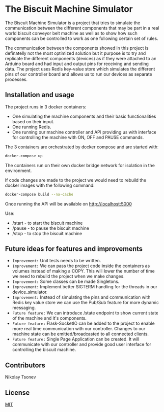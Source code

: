 # The Biscuit Machine Simulator

The Biscuit Machine Simulator is a project that tries to simulate the communication 
 between the different components that may be part in a real world biscuit 
conveyor belt machine as well as to show how such components can be controlled 
to work as one following certain set of rules. 

The communication between the components showed in this project 
is definatelly not the most optimized solution but it purpose is to try and replicate the different
components (devices) as if they were attached to an Arduino board and had input and output pins
for receiving and sending data. The project uses Redis key-value store 
which simulates the different pins of our controller board and allows us 
to run our devices as separate processes.

## Installation and usage

The project runs in 3 docker containers:
* One simulating the machine components and their basic functionalities based on their input.
* One running Redis.
* One running our machine controller and API providing us with interface for controlling the machine with ON, OFF and PAUSE commands.  

The 3 containers are orchestrated by docker compose and are started with:

```bash
docker-compose up
```

The containers run on their own docker bridge network for isolation in the environment.

If code changes are made to the project we would need to rebuild the docker images with the following command:

```bash
docker-compose build --no-cache
```

Once running the API will be available on [http://localhost:5000](http://localhost:5000)

Use: 
* /start - to start the biscuit machine
* /pause - to pause the biscuit machine
* /stop - to stop the biscuit machine

## Future ideas for features and improvements

* `Improvement:` Unit tests needs to be written.
* `Improvement:` We can pass the project code inside the containers as volumes instead of making a COPY. This will lower the number of time we need to rebuild the project when we make changes.
* `Improvement:` Some classes can be made Singletons.
* `Improvement:` Implement better SIGTERM handling for the threads in our device_simulator. 
* `Improvement:` Instead of simulating the pins and communication with Redis key value store we can use the Pub/Sub feature for more dynamic messaging.
* `Future feature:` We can introduce /state endpoint to show current state of the machine and it's components.
* `Future feature:` Flask-SocketIO can be added to the project to enable more real time communication with our controller. Changes to our machine state can be emitted/broadcasted to all connected clients.
* `Future feature:` Single Page Application can be created. It will communicate with our controller and provide good user interface for controlling the biscuit machine.


## Contributors
 Nikolay Tsonev

## License
[MIT](https://opensource.org/licenses/MIT)